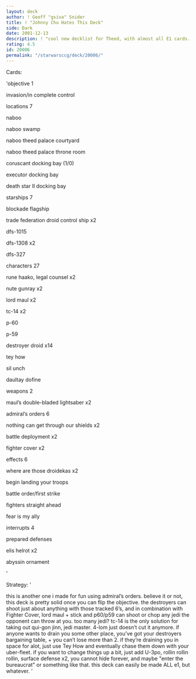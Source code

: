 ```yaml
---
layout: deck
author: ! Geoff "gsiva" Snider
title: ! "Johnny Chu Hates This Deck"
side: Dark
date: 2001-12-13
description: ! "cool new decklist for Theed, with almost all E1 cards.  destroyer droids rock my world."
rating: 4.5
id: 20006
permalink: "/starwarsccg/deck/20006/"
---
```

Cards: 

'objective 1

invasion/in complete control


locations 7

naboo

naboo swamp

naboo theed palace courtyard

naboo theed palace throne room

coruscant docking bay (1/0)

executor docking bay

death star II docking bay


starships 7

blockade flagship

trade federation droid control ship x2

dfs-1015

dfs-1308 x2

dfs-327


characters 27

rune haako, legal counsel x2

nute gunray x2

lord maul x2

tc-14 x2

p-60

p-59

destroyer droid x14

tey how

sil unch

daultay dofine


weapons 2

maul’s double-bladed lightsaber x2


admiral’s orders 6

nothing can get through our shields x2

battle deployment x2

fighter cover x2


effects 6

where are those droidekas x2

begin landing your troops

battle order/first strike

fighters straight ahead

fear is my ally


interrupts 4

prepared defenses

elis helrot x2

abyssin ornament


'

Strategy: '

this is another one i made for fun using admiral’s orders.  believe it or not, this deck is pretty solid once you can flip the objective.  the destroyers can shoot just about anything with those tracked 6’s, and in combination with Fighter Cover, lord maul + stick and p60/p59 can shoot or chop any jedi the opponent can throw at you.  too many jedi? tc-14 is the only solution for taking out qui-gon jinn, jedi master. 4-lom just doesn’t cut it anymore.  if anyone wants to drain you some other place, you’ve got your destroyers bargaining table, + you can’t lose more than 2.  if they’re draining you in space for alot, just use Tey How and eventually chase them down with your uber-fleet.  if you want to change things up a bit, just add U-3po, rollin rollin rollin, surface defense x2, you cannot hide forever, and maybe "enter the bureaucrat" or something like that.  this deck can easily be made ALL e1, but whatever. '
